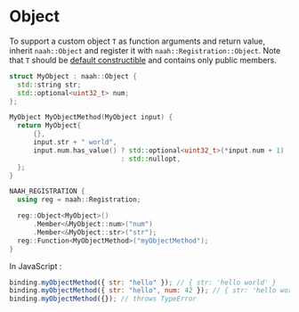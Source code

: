 # Object

To support a custom object `T` as function arguments and return value, inherit `naah::Object` and register it with `naah::Registration::Object`. Note that `T` should be [default constructible](https://en.cppreference.com/w/cpp/types/is_default_constructible) and contains only public members.

```cpp
struct MyObject : naah::Object {
  std::string str;
  std::optional<uint32_t> num;
};

MyObject MyObjectMethod(MyObject input) {
  return MyObject{
      {},
      input.str + " world",
      input.num.has_value() ? std::optional<uint32_t>(*input.num + 1)
                            : std::nullopt,
  };
}

NAAH_REGISTRATION {
  using reg = naah::Registration;

  reg::Object<MyObject>()
      .Member<&MyObject::num>("num")
      .Member<&MyObject::str>("str");
  reg::Function<MyObjectMethod>("myObjectMethod");
}
```

In JavaScript :

```javascript
binding.myObjectMethod({ str: "hello" }); // { str: 'hello world' }
binding.myObjectMethod({ str: "hello", num: 42 }); // { str: 'hello world', num: 43 }
binding.myObjectMethod({}); // throws TypeError
```
